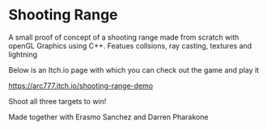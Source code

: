 # Shooting Range
A small proof of concept of a shooting range made from scratch with openGL Graphics using C++. Featues collsions, ray casting, textures and lightning

Below is an Itch.io page with which you can check out the game and play it

https://arc777.itch.io/shooting-range-demo

Shoot all three targets to win!

Made together with Erasmo Sanchez and Darren Pharakone
